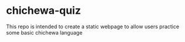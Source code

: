 # chichewa-quiz
This repo is intended to create a static webpage to allow users practice some basic chichewa language
